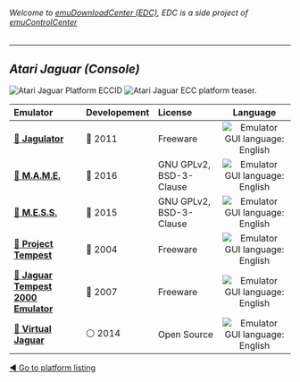 ###### Welcome to [emuDownloadCenter (EDC)](https://github.com/PhoenixInteractiveNL/emuDownloadCenter/wiki/), EDC is a side project of [emuControlCenter](https://github.com/PhoenixInteractiveNL/emuControlCenter/wiki/)
***
## _Atari Jaguar (Console)_
![](https://raw.githubusercontent.com/wiki/PhoenixInteractiveNL/emuDownloadCenter/images_platform/ecc_jag_cell.png "Atari Jaguar Platform ECCID")
![](https://raw.githubusercontent.com/wiki/PhoenixInteractiveNL/emuDownloadCenter/images_platform/ecc_jag_teaser.png "Atari Jaguar ECC platform teaser.")

| Emulator | Developement | License | Language |
|:---------|:-------------|:--------|:--------:|
| [:file_folder: **Jagulator**](https://github.com/PhoenixInteractiveNL/emuDownloadCenter/wiki/Emulator-jagulator#menu) | :red_circle: 2011 | Freeware | ![](https://raw.githubusercontent.com/wiki/PhoenixInteractiveNL/emuDownloadCenter/images_flags/icon_flag_EN_24.png "Emulator GUI language: English") |
| [:file_folder: **M.A.M.E.**](https://github.com/PhoenixInteractiveNL/emuDownloadCenter/wiki/Emulator-mame#menu) | :large_blue_circle: 2016 | GNU GPLv2, BSD-3-Clause | ![](https://raw.githubusercontent.com/wiki/PhoenixInteractiveNL/emuDownloadCenter/images_flags/icon_flag_EN_24.png "Emulator GUI language: English") |
| [:file_folder: **M.E.S.S.**](https://github.com/PhoenixInteractiveNL/emuDownloadCenter/wiki/Emulator-mess#menu) | :large_blue_circle: 2015 | GNU GPLv2, BSD-3-Clause | ![](https://raw.githubusercontent.com/wiki/PhoenixInteractiveNL/emuDownloadCenter/images_flags/icon_flag_EN_24.png "Emulator GUI language: English") |
| [:file_folder: **Project Tempest**](https://github.com/PhoenixInteractiveNL/emuDownloadCenter/wiki/Emulator-projecttempest#menu) | :red_circle: 2004 | Freeware | ![](https://raw.githubusercontent.com/wiki/PhoenixInteractiveNL/emuDownloadCenter/images_flags/icon_flag_EN_24.png "Emulator GUI language: English") |
| [:file_folder: **Jaguar Tempest 2000 Emulator**](https://github.com/PhoenixInteractiveNL/emuDownloadCenter/wiki/Emulator-t2k#menu) | :red_circle: 2007 | Freeware | ![](https://raw.githubusercontent.com/wiki/PhoenixInteractiveNL/emuDownloadCenter/images_flags/icon_flag_EN_24.png "Emulator GUI language: English") |
| [:file_folder: **Virtual Jaguar**](https://github.com/PhoenixInteractiveNL/emuDownloadCenter/wiki/Emulator-virtualjaguar#menu) | :white_circle: 2014 | Open Source | ![](https://raw.githubusercontent.com/wiki/PhoenixInteractiveNL/emuDownloadCenter/images_flags/icon_flag_EN_24.png "Emulator GUI language: English") |

[:arrow_backward: Go to platform listing](https://github.com/PhoenixInteractiveNL/emuDownloadCenter/wiki/EDC-Platform-List)
